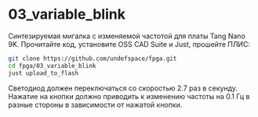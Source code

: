 # 03_variable_blink
Синтезируемая мигалка с изменяемой частотой для платы Tang Nano 9K. Прочитайте
код, установите OSS CAD Suite и Just, прошейте ПЛИС:
```sh
git clone https://github.com/undefspace/fpga.git
cd fpga/03_variable_blink
just upload_to_flash
```

Светодиод должен переключаться со скоростью 2.7 раз в секунду. Нажатие на кнопки
должно приводить к изменению частоты на 0.1 Гц в разные стороны в зависимости от
нажатой кнопки.
